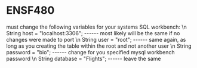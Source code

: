 # ENSF480

must change the following variables for your systems SQL workbench:
\n String host = "localhost:3306";   ------ most likely will be the same if no changes were made to port
\n  String user = "root";             ------ same again, as long as you creating the table within the root and not another user
\n  String password = "bio";          ------ change for you specified mysql workbench password
\n  String database = "Flights";      ------ leave the same

